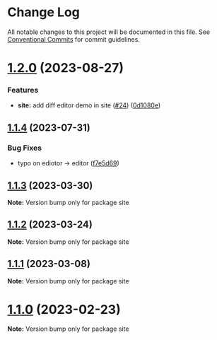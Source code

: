 # Change Log

All notable changes to this project will be documented in this file.
See [Conventional Commits](https://conventionalcommits.org) for commit guidelines.

# [1.2.0](https://github.com/imguolao/monaco-vue/compare/v1.1.4...v1.2.0) (2023-08-27)

### Features

- **site:** add diff editor demo in site ([#24](https://github.com/imguolao/monaco-vue/issues/24)) ([0d1080e](https://github.com/imguolao/monaco-vue/commit/0d1080ee6ea401a1f2862ae76bd60588b54a7938))

## [1.1.4](https://github.com/imguolao/monaco-vue/compare/v1.1.3...v1.1.4) (2023-07-31)

### Bug Fixes

- typo on ediotor -> editor ([f7e5d69](https://github.com/imguolao/monaco-vue/commit/f7e5d69fc9bb0b6a3f77d34687cbd65c8a8ea126))

## [1.1.3](https://github.com/imguolao/monaco-vue/compare/v1.1.2...v1.1.3) (2023-03-30)

**Note:** Version bump only for package site

## [1.1.2](https://github.com/imguolao/monaco-vue/compare/v1.1.1...v1.1.2) (2023-03-24)

**Note:** Version bump only for package site

## [1.1.1](https://github.com/imguolao/monaco-vue/compare/v1.1.0...v1.1.1) (2023-03-08)

**Note:** Version bump only for package site

# [1.1.0](https://github.com/imguolao/monaco-vue/compare/v0.0.5...v1.1.0) (2023-02-23)

**Note:** Version bump only for package site
